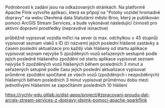 Podrobnosti k zadání jsou na odkazovaných stránkách. Na platformě Apache Flink vytvořte aplikaci, která se připojí na "Polohy vozidel hromadné dopravy" na webu Otevřená data Statutární město Brno, který je publikován pomocí ArcGIS Stream Services, a bude vykonávat následující činnosti pro aktivní dopravní prostředky (nepravdivé isinactive)

průběžně vypisovat vozidla mířící na sever (s max. odchylkou ± 45 stupnů)
vypisovat seznam vlaků s ID (či názvem) jejich poslední hlášené zastávky a časem poslední aktualizace pro každý vlak hlášený od startu aplikace
vypisovat seznam nejvýše 5 zpožděných vozů seřazených sestupně podle jejich posledně hlášeného zpoždění od startu aplikace
vypisovat seznam nejvýše 5 zpožděných vozů hlášených během posledních 3 minut a seřazených setupně podle času jejich poslední aktualizace
vypisovat průměrné zpoždění spočítané ze všech vozů (zpožděných i nezpožděných) hlášených během posledních 3 minut
vypisovat průměrnou dobu mezi jednotlivými hlášeními se započítáním posledních 10 hlášení



https://rychly-edu.gitlab.io/dist-apps/project/#zpracovani-proudu-dat-arcgis-stream-services-z-dopravy-idsjmk-pomoci-apache-sparkflink
